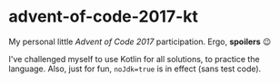 # advent-of-code-2017-kt

My personal little _Advent of Code 2017_ participation.
Ergo, __spoilers__ :wink:

I've challenged myself to use Kotlin for all solutions,
to practice the language. 
Also, just for fun, `noJdk=true` is in effect (sans test code).
